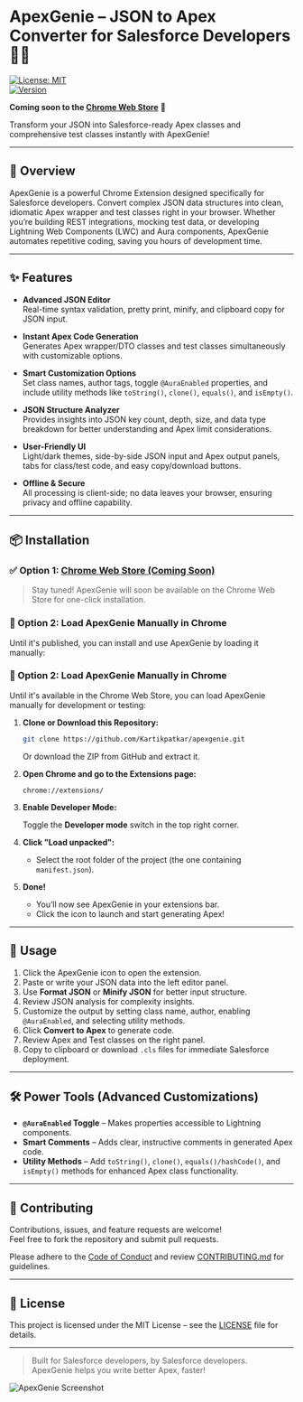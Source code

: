 # ApexGenie – JSON to Apex Converter for Salesforce Developers 🧙‍♂️

[![License: MIT](https://img.shields.io/badge/License-MIT-yellow.svg)](https://opensource.org/licenses/MIT)  
[![Version](https://img.shields.io/badge/Version-1.0.0-blue.svg)](https://github.com/Kartikpatkar/apex-genie) 

**Coming soon to the [Chrome Web Store](#)** 🚀
<!-- Update with real link once published -->
<!--
[![Chrome Web Store](https://img.shields.io/chrome-web-store/v/your-extension-id.svg?label=Chrome%20Web%20Store)](https://chrome.google.com/webstore/detail/your-extension-id)
-->

Transform your JSON into Salesforce-ready Apex classes and comprehensive test classes instantly with ApexGenie!

---

## 🚀 Overview

ApexGenie is a powerful Chrome Extension designed specifically for Salesforce developers. Convert complex JSON data structures into clean, idiomatic Apex wrapper and test classes right in your browser. Whether you’re building REST integrations, mocking test data, or developing Lightning Web Components (LWC) and Aura components, ApexGenie automates repetitive coding, saving you hours of development time.

---

## ✨ Features

- **Advanced JSON Editor**  
  Real-time syntax validation, pretty print, minify, and clipboard copy for JSON input.

- **Instant Apex Code Generation**  
  Generates Apex wrapper/DTO classes and test classes simultaneously with customizable options.

- **Smart Customization Options**  
  Set class names, author tags, toggle `@AuraEnabled` properties, and include utility methods like `toString()`, `clone()`, `equals()`, and `isEmpty()`.

- **JSON Structure Analyzer**  
  Provides insights into JSON key count, depth, size, and data type breakdown for better understanding and Apex limit considerations.

- **User-Friendly UI**  
  Light/dark themes, side-by-side JSON input and Apex output panels, tabs for class/test code, and easy copy/download buttons.

- **Offline & Secure**  
  All processing is client-side; no data leaves your browser, ensuring privacy and offline capability.

---

## 📦 Installation

### ✅ Option 1: [Chrome Web Store (Coming Soon)](#)

> Stay tuned! ApexGenie will soon be available on the Chrome Web Store for one-click installation.

<!--
Once published, replace the above with:
[Install from Chrome Web Store](https://chrome.google.com/webstore/detail/your-extension-id)
-->

### 🔧 Option 2: Load ApexGenie Manually in Chrome

Until it's published, you can install and use ApexGenie by loading it manually:

### 🔧 Option 2: Load ApexGenie Manually in Chrome

Until it's available in the Chrome Web Store, you can load ApexGenie manually for development or testing:

1. **Clone or Download this Repository:**

   ```bash
   git clone https://github.com/Kartikpatkar/apexgenie.git
   ```

   Or download the ZIP from GitHub and extract it.

2. **Open Chrome and go to the Extensions page:**

   ```
   chrome://extensions/
   ```

3. **Enable Developer Mode:**

   Toggle the **Developer mode** switch in the top right corner.

4. **Click "Load unpacked":**

   - Select the root folder of the project (the one containing `manifest.json`).

5. **Done!**

   - You’ll now see ApexGenie in your extensions bar.
   - Click the icon to launch and start generating Apex!

---

## 📖 Usage

1. Click the ApexGenie icon to open the extension.  
2. Paste or write your JSON data into the left editor panel.  
3. Use **Format JSON** or **Minify JSON** for better input structure.  
4. Review JSON analysis for complexity insights.  
5. Customize the output by setting class name, author, enabling `@AuraEnabled`, and selecting utility methods.  
6. Click **Convert to Apex** to generate code.  
7. Review Apex and Test classes on the right panel.  
8. Copy to clipboard or download `.cls` files for immediate Salesforce deployment.

---

## 🛠 Power Tools (Advanced Customizations)

- **`@AuraEnabled` Toggle** – Makes properties accessible to Lightning components.  
- **Smart Comments** – Adds clear, instructive comments in generated Apex code.  
- **Utility Methods** – Add `toString()`, `clone()`, `equals()/hashCode()`, and `isEmpty()` methods for enhanced Apex class functionality.

---

## 🤝 Contributing

Contributions, issues, and feature requests are welcome!  
Feel free to fork the repository and submit pull requests.

Please adhere to the [Code of Conduct](CODE_OF_CONDUCT.md) and review [CONTRIBUTING.md](CONTRIBUTING.md) for guidelines.

---

## 📄 License

This project is licensed under the MIT License – see the [LICENSE](LICENSE) file for details.

---

> Built for Salesforce developers, by Salesforce developers.  
> ApexGenie helps you write better Apex, faster!

![ApexGenie Screenshot](assets/screenshot.png)
